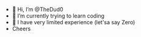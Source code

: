 - 👋 Hi, I’m @TheDud0
- 🌱 I’m currently trying to learn coding
- 💞️ I have very limited experience (let'sa say Zero)
- Cheers

<!---
TheDud0/TheDud0 is a ✨ special ✨ repository because its `README.md` (this file) appears on your GitHub profile.
You can click the Preview link to take a look at your changes.
--->
